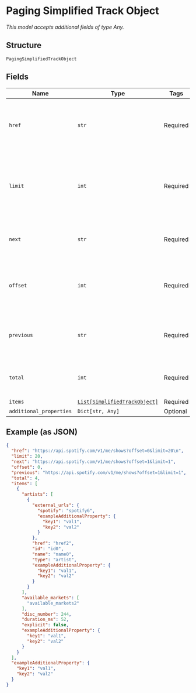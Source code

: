 
# Paging Simplified Track Object

*This model accepts additional fields of type Any.*

## Structure

`PagingSimplifiedTrackObject`

## Fields

| Name | Type | Tags | Description |
|  --- | --- | --- | --- |
| `href` | `str` | Required | A link to the Web API endpoint returning the full result of the request |
| `limit` | `int` | Required | The maximum number of items in the response (as set in the query or by default). |
| `next` | `str` | Required | URL to the next page of items. ( `null` if none) |
| `offset` | `int` | Required | The offset of the items returned (as set in the query or by default) |
| `previous` | `str` | Required | URL to the previous page of items. ( `null` if none) |
| `total` | `int` | Required | The total number of items available to return. |
| `items` | [`List[SimplifiedTrackObject]`](../../doc/models/simplified-track-object.md) | Required | - |
| `additional_properties` | `Dict[str, Any]` | Optional | - |

## Example (as JSON)

```json
{
  "href": "https://api.spotify.com/v1/me/shows?offset=0&limit=20\n",
  "limit": 20,
  "next": "https://api.spotify.com/v1/me/shows?offset=1&limit=1",
  "offset": 0,
  "previous": "https://api.spotify.com/v1/me/shows?offset=1&limit=1",
  "total": 4,
  "items": [
    {
      "artists": [
        {
          "external_urls": {
            "spotify": "spotify6",
            "exampleAdditionalProperty": {
              "key1": "val1",
              "key2": "val2"
            }
          },
          "href": "href2",
          "id": "id0",
          "name": "name0",
          "type": "artist",
          "exampleAdditionalProperty": {
            "key1": "val1",
            "key2": "val2"
          }
        }
      ],
      "available_markets": [
        "available_markets2"
      ],
      "disc_number": 244,
      "duration_ms": 52,
      "explicit": false,
      "exampleAdditionalProperty": {
        "key1": "val1",
        "key2": "val2"
      }
    }
  ],
  "exampleAdditionalProperty": {
    "key1": "val1",
    "key2": "val2"
  }
}
```

